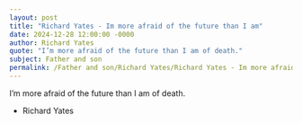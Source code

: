 ```yaml
---
layout: post
title: "Richard Yates - Im more afraid of the future than I am"
date: 2024-12-28 12:00:00 -0000
author: Richard Yates
quote: "I’m more afraid of the future than I am of death."
subject: Father and son
permalink: /Father and son/Richard Yates/Richard Yates - Im more afraid of the future than I am
---
```


I’m more afraid of the future than I am of death.

- Richard Yates

